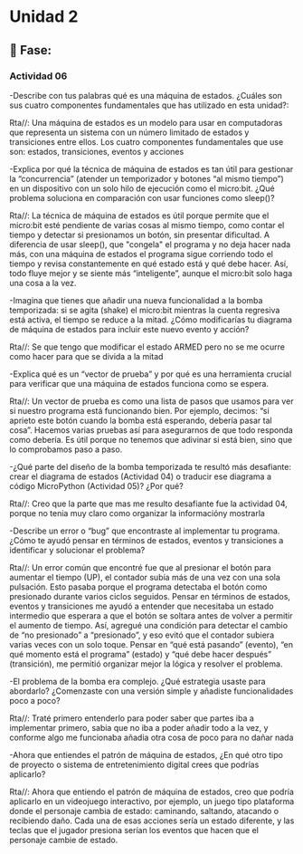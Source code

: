 # Unidad 2


## 🤔 Fase: 


### Actividad 06

-Describe con tus palabras qué es una máquina de estados. ¿Cuáles son sus cuatro componentes fundamentales que has utilizado en esta unidad?:

Rta//: Una máquina de estados es un modelo para usar en computadoras que representa un sistema con un número limitado de estados y transiciones entre ellos. Los cuatro componentes fundamentales que use son: estados, transiciones, eventos y acciones


-Explica por qué la técnica de máquina de estados es tan útil para gestionar la “concurrencia” (atender un temporizador y botones “al mismo tiempo”) en un dispositivo con un solo hilo de ejecución como el micro:bit. ¿Qué problema soluciona en comparación con usar funciones como sleep()?

Rta//: La técnica de máquina de estados es útil porque permite que el micro:bit esté pendiente de varias cosas al mismo tiempo, como contar el tiempo y detectar si presionamos un botón, sin presentar dificultad. A diferencia de usar sleep(), que "congela" el programa y no deja hacer nada más, con una máquina de estados el programa sigue corriendo todo el tiempo y revisa constantemente en qué estado está y qué debe hacer. Así, todo fluye mejor y se siente más “inteligente”, aunque el micro:bit solo haga una cosa a la vez.


-Imagina que tienes que añadir una nueva funcionalidad a la bomba temporizada: si se agita (shake) el micro:bit mientras la cuenta regresiva está activa, el tiempo se reduce a la mitad. ¿Cómo modificarías tu diagrama de máquina de estados para incluir este nuevo evento y acción?

Rta//: Se que tengo que modificar el estado ARMED pero no se me ocurre como hacer para que se divida a la mitad


-Explica qué es un “vector de prueba” y por qué es una herramienta crucial para verificar que una máquina de estados funciona como se espera.

Rta//: Un vector de prueba es como una lista de pasos que usamos para ver si nuestro programa está funcionando bien. Por ejemplo, decimos: “si aprieto este botón cuando la bomba está esperando, debería pasar tal cosa”. Hacemos varias pruebas así para asegurarnos de que todo responda como debería. Es útil porque no tenemos que adivinar si está bien, sino que lo comprobamos paso a paso.


-¿Qué parte del diseño de la bomba temporizada te resultó más desafiante: crear el diagrama de estados (Actividad 04) o traducir ese diagrama a código MicroPython (Actividad 05)? ¿Por qué?

Rta//: Creo que la parte que mas me resulto desafiante fue la actividad 04, porque no tenia muy claro como organizar la informacióny mostrarla


-Describe un error o “bug” que encontraste al implementar tu programa. ¿Cómo te ayudó pensar en términos de estados, eventos y transiciones a identificar y solucionar el problema?

Rta//: Un error común que encontré fue que al presionar el botón para aumentar el tiempo (UP), el contador subía más de una vez con una sola pulsación. Esto pasaba porque el programa detectaba el botón como presionado durante varios ciclos seguidos. Pensar en términos de estados, eventos y transiciones me ayudó a entender que necesitaba un estado intermedio que esperara a que el botón se soltara antes de volver a permitir el aumento de tiempo. Así, agregué una condición para detectar el cambio de “no presionado” a “presionado”, y eso evitó que el contador subiera varias veces con un solo toque. Pensar en “qué está pasando” (evento), “en qué momento está el programa” (estado) y “qué debe hacer después” (transición), me permitió organizar mejor la lógica y resolver el problema.


-El problema de la bomba era complejo. ¿Qué estrategia usaste para abordarlo? ¿Comenzaste con una versión simple y añadiste funcionalidades poco a poco?

Rta//: Traté primero entenderlo para poder saber que partes iba a implementar primero, sabia que no iba a poder añadir todo a la vez, y conforme algo me funcionaba añadia otra cosa de poco para no dañar nada


-Ahora que entiendes el patrón de máquina de estados, ¿En qué otro tipo de proyecto o sistema de entretenimiento digital crees que podrías aplicarlo?

Rta//: Ahora que entiendo el patrón de máquina de estados, creo que podría aplicarlo en un videojuego interactivo, por ejemplo, un juego tipo plataforma donde el personaje cambia de estado: caminando, saltando, atacando o recibiendo daño. Cada una de esas acciones sería un estado diferente, y las teclas que el jugador presiona serían los eventos que hacen que el personaje cambie de estado.
